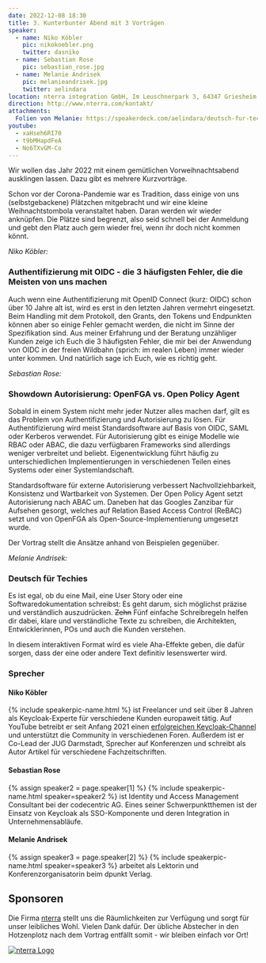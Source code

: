 ```yaml
---
date: 2022-12-08 18:30
title: 3. Kunterbunter Abend mit 3 Vorträgen
speaker:
  - name: Niko Köbler
    pic: nikokoebler.png
    twitter: dasniko
  - name: Sebastian Rose
    pic: sebastian_rose.jpg
  - name: Melanie Andrisek
    pic: melanieandrisek.jpg
    twitter: aelindara
location: nterra integration GmbH, Im Leuschnerpark 3, 64347 Griesheim
direction: http://www.nterra.com/kontakt/
attachments:
  Folien von Melanie: https://speakerdeck.com/aelindara/deutsch-fur-techies
youtube:
  - xaHseh6RI70
  - t9bMHapdFeA
  - No6TXvGM-Co
---
```


Wir wollen das Jahr 2022 mit einem gemütlichen Vorweihnachtsabend ausklingen lassen. Dazu gibt es mehrere Kurzvorträge.

Schon vor der Corona-Pandemie war es Tradition, dass einige von uns (selbstgebackene) Plätzchen mitgebracht und wir eine kleine Weihnachtstombola veranstaltet haben. Daran werden wir wieder anknüpfen. Die Plätze sind begrenzt, also seid schnell bei der Anmeldung und gebt den Platz auch gern wieder frei, wenn ihr doch nicht kommen könnt.


_Niko Köbler:_

### Authentifizierung mit OIDC - die 3 häufigsten Fehler, die die Meisten von uns machen

Auch wenn eine Authentifizierung mit OpenID Connect (kurz: OIDC) schon über 10 Jahre alt ist, wird es erst in den letzten Jahren vermehrt eingesetzt. Beim Handling mit dem Protokoll, den Grants, den Tokens und Endpunkten können aber so einige Fehler gemacht werden, die nicht im Sinne der Spezifikation sind.
Aus meiner Erfahrung und der Beratung unzähliger Kunden zeige ich Euch die 3 häufigsten Fehler, die mir bei der Anwendung von OIDC in der freien Wildbahn (sprich: im realen Leben) immer wieder unter kommen. Und natürlich sage ich Euch, wie es richtig geht.


_Sebastian Rose:_

### Showdown Autorisierung: OpenFGA vs. Open Policy Agent

Sobald in einem System nicht mehr jeder Nutzer alles machen darf, gilt es das Problem von Authentifizierung und Autorisierung zu lösen. Für Authentifizierung wird meist Standardsoftware auf Basis von OIDC, SAML oder Kerberos verwendet. Für Autorisierung gibt es einige Modelle wie RBAC oder ABAC, die dazu verfügbaren Frameworks sind allerdings weniger verbreitet und beliebt. Eigenentwicklung führt häufig zu unterschiedlichen Implementierungen in verschiedenen Teilen eines Systems oder einer Systemlandschaft.

Standardsoftware für externe Autorisierung verbessert Nachvollziehbarkeit, Konsistenz und Wartbarkeit von Systemen.
Der Open Policy Agent setzt Autorisierung nach ABAC um.
Daneben hat das Googles Zanzibar für Aufsehen gesorgt, welches auf Relation Based Access Control (ReBAC) setzt und von OpenFGA als Open-Source-Implementierung umgesetzt wurde.

Der Vortrag stellt die Ansätze anhand von Beispielen gegenüber.


_Melanie Andrisek:_

### Deutsch für Techies

Es ist egal, ob du eine Mail, eine User Story oder eine Softwaredokumentation schreibst: Es geht darum, sich möglichst präzise und verständlich auszudrücken. ~~Zehn~~ Fünf einfache Schreibregeln helfen dir dabei, klare und verständliche Texte zu schreiben, die Architekten, Entwicklerinnen, POs und auch die Kunden verstehen.

In diesem interaktiven Format wird es viele Aha-Effekte geben, die dafür sorgen, dass der eine oder andere Text definitiv lesenswerter wird.

### Sprecher

#### Niko Köbler

{% include speakerpic-name.html %} ist Freelancer und seit über 8 Jahren als Keycloak-Experte für verschiedene Kunden europaweit tätig.
Auf YouTube betreibt er seit Anfang 2021 einen [erfolgreichen Keycloak-Channel](https://www.youtube.com/@dasniko) und unterstützt die Community in verschiedenen Foren.
Außerdem ist er Co-Lead der JUG Darmstadt, Sprecher auf Konferenzen und schreibt als Autor Artikel für verschiedene Fachzeitschriften.

#### Sebastian Rose

{% assign speaker2 = page.speaker[1] %}
{% include speakerpic-name.html speaker=speaker2 %} ist Identity und Access Management Consultant bei der codecentric AG.
Eines seiner Schwerpunktthemen ist der Einsatz von Keycloak als SSO-Komponente und deren Integration in Unternehmensabläufe.

#### Melanie Andrisek

{% assign speaker3 = page.speaker[2] %}
{% include speakerpic-name.html speaker=speaker3 %} arbeitet als Lektorin und Konferenzorganisatorin beim dpunkt Verlag. 

## Sponsoren

Die Firma [nterra](https://www.nterra.com/) stellt uns die Räumlichkeiten zur Verfügung und sorgt für unser leibliches Wohl. Vielen Dank dafür. Der übliche Abstecher in den Hotzenplotz nach dem Vortrag entfällt somit - wir bleiben einfach vor Ort!

[![nterra Logo](/images/sponsors/nterra.png)](http://www.nterra.de)
